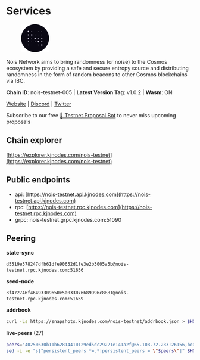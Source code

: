 # Services

<figure><img src="https://raw.githubusercontent.com/kj89/cosmos-images/main/logos/nois.png" alt=""><figcaption></figcaption></figure>

Nois Network aims to bring randomness (or noise)  to the Cosmos ecosystem by providing a safe and  secure entropy source and distributing randomness  in the form of random beacons to other Cosmos blockchains via IBC.

**Chain ID**: nois-testnet-005 | **Latest Version Tag**: v1.0.2 | **Wasm**: ON

[Website](https://nois.network) | [Discord](https://discord.gg/dHdpwtEb6F) | [Twitter](https://twitter.com/NoisRNG)



Subscribe to our free [🤖 Testnet Proposal Bot](https://t.me/kjnodes_testnet_proposal_bot) to never miss upcoming proposals


## Chain explorer
[https://explorer.kjnodes.com/nois-testnet](https://explorer.kjnodes.com/nois-testnet)

## Public endpoints

* api: [https://nois-testnet.api.kjnodes.com](https://nois-testnet.api.kjnodes.com)
* rpc: [https://nois-testnet.rpc.kjnodes.com](https://nois-testnet.rpc.kjnodes.com)
* grpc: nois-testnet.grpc.kjnodes.com:51090

## Peering

**state-sync**

```text
d5519e378247dfb61dfe90652d1fe3e2b3005a5b@nois-testnet.rpc.kjnodes.com:51656
```

**seed-node**

```text
3f472746f46493309650e5a033076689996c8881@nois-testnet.rpc.kjnodes.com:51659
```

**addrbook**
```bash
curl -Ls https://snapshots.kjnodes.com/nois-testnet/addrbook.json > $HOME/.noisd/config/addrbook.json
```

**live-peers** (27)
```bash
peers="40250630b11b62814410129ed5dc29221e141a2f@65.108.72.233:26156,bca6115a0d059d21781dcdc6bfa8149ec3961bb4@46.17.250.108:60556,80cb3138f2f951077c1e70686bb4f59e00cb1fad@135.181.18.112:55726,d5519e378247dfb61dfe90652d1fe3e2b3005a5b@65.109.68.190:51656,35498a9c47c2901a097161cd5abc5bc758aa1b5c@38.242.158.85:51656,6d6164cd45c7c65ab76abd40f5ff683f72e7f50f@65.109.92.241:40136,4f4cbbb89deacb0a1f395050567e96bb70f4a1ff@142.132.152.46:41656,f7c0a82105152107c0e516056d0672d01a3a8582@88.99.56.200:26656,5a2cf815580a74c31e722737b7f48747afba1137@95.216.197.76:26656,28a94656dd4ddde090d8dd3d89865db5b6cda0ce@95.217.58.111:26656,65acf20f39df51e09027a2f204e359d57823a995@65.108.72.253:21656,a87dc8b4e827a05fe5c46aea54999120c8252587@162.19.237.81:26656,4af23e5bbb434e58082054a7d97b41b62cdb4a83@195.201.197.4:30656,1f1b67a13a6c9ef47cc21a9c71eeac1adc03e05b@176.9.10.239:26656,da81dd66bca4bba509163dbd06b4a6b2e05c2e12@65.108.231.124:21656,2403cecea3dc5c6bcac9ff964095ac673fbc02ef@65.109.39.223:26636,d30a17b9980314aadefd270f7ca9e4b810e94aca@5.166.240.95:51656,5c2a752c9b1952dbed075c56c600c3a79b58c395@195.3.220.135:27286,00c205b11dc2d2295749810722bb2e995a24c0c1@95.216.14.58:60656,40fd0b54d6a096404421a36f29ae1e3779d2ae03@207.180.208.47:26656,c60e7d9dffdc2b97e9d8b36861ff2e077c863482@65.108.2.41:60656,1e9f3c5da72edebe751b108aa52657b190c8991d@65.108.225.158:17356,2b265b12688ea801b11672a47b67bb55433ccf37@185.198.27.109:26656,4f581b36aac37da8766c9de4dc533b0740eb498d@38.242.222.52:26656,e07c37d68a210ee89191543e64078c7b127aa6c4@65.108.78.101:30656,d82a26ef1cebfa8a57e7b06a4310b800740c1c6d@144.76.30.36:15648,eff2a3659d8190f2e3f0556d9829288d29e63296@65.108.233.109:17356"
sed -i -e "s|^persistent_peers *=.*|persistent_peers = \"$peers\"|" $HOME/.noisd/config/config.toml
```
